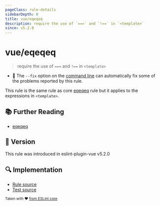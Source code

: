 ```yaml
---
pageClass: rule-details
sidebarDepth: 0
title: vue/eqeqeq
description: require the use of `===` and `!==` in `<template>`
since: v5.2.0
---
```

# vue/eqeqeq

> require the use of `===` and `!==` in `<template>`

- :wrench: The `--fix` option on the [command line](https://eslint.org/docs/user-guide/command-line-interface#fixing-problems) can automatically fix some of the problems reported by this rule.

This rule is the same rule as core [eqeqeq] rule but it applies to the expressions in `<template>`.

## :books: Further Reading

- [eqeqeq]

[eqeqeq]: https://eslint.org/docs/rules/eqeqeq

## :rocket: Version

This rule was introduced in eslint-plugin-vue v5.2.0

## :mag: Implementation

- [Rule source](https://github.com/vuejs/eslint-plugin-vue/blob/master/lib/rules/eqeqeq.js)
- [Test source](https://github.com/vuejs/eslint-plugin-vue/blob/master/tests/lib/rules/eqeqeq.js)

<sup>Taken with ❤️ [from ESLint core](https://eslint.org/docs/rules/eqeqeq)</sup>
